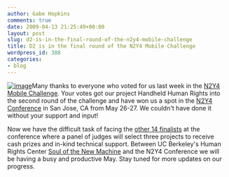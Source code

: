 ```yaml
---
author: Gabe Hopkins
comments: true
date: 2009-04-13 21:25:49+00:00
layout: post
slug: d2-is-in-the-final-round-of-the-n2y4-mobile-challenge
title: D2 is in the final round of the N2Y4 Mobile Challenge
wordpress_id: 388
categories:
- blog
---
```


[![image](https://s3.amazonaws.com/digidem-www/wp-content/uploads/2009/04/n2y4_gr.jpg)](https://s3.amazonaws.com/digidem-www/wp-content/uploads/2009/04/n2y4_gr.jpg)Many thanks to everyone who voted for us last week in the [N2Y4 Mobile Challenge](http://www.netsquared.org/n2y4). Your votes got our project Handheld Human Rights into the second round of the challenge and have won us a spot in the [N2Y4 Conference](http://www.netsquared.org/conference/n2y4) in San Jose, CA from May 26-27. We couldn't have done it without your support and input!

Now we have the difficult task of facing the [other 14 finalists](http://www.netsquared.org/blog/amy-sample-ward/n2y4-mobile-challenge-15-featured-projects-announced) at the conference where a panel of judges will select three projects to receive cash prizes and in-kind technical support. Between UC Berkeley's Human Rights Center [Soul of the New Machine](http://hrc.berkeley.edu/events/newmachineconference/) and the N2Y4 Conference we will be having a busy and productive May. Stay tuned for more updates on our progress.
